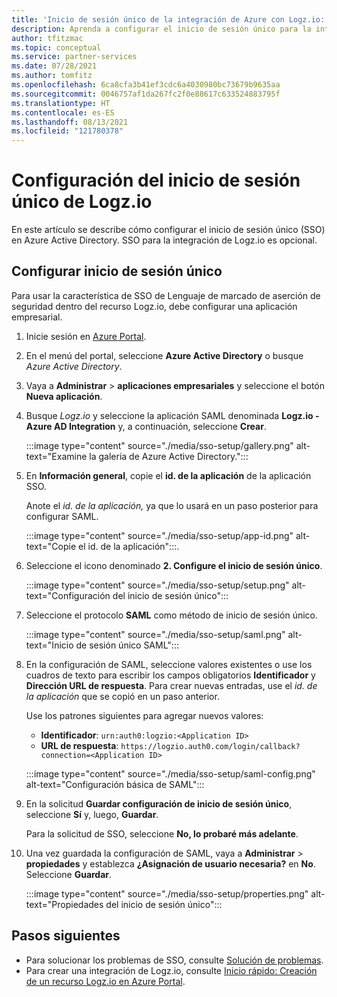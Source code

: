```yaml
---
title: 'Inicio de sesión único de la integración de Azure con Logz.io: soluciones de asociados de Azure'
description: Aprenda a configurar el inicio de sesión único para la integración de Azure con Logz.io.
author: tfitzmac
ms.topic: conceptual
ms.service: partner-services
ms.date: 07/28/2021
ms.author: tomfitz
ms.openlocfilehash: 6ca8cfa3b41ef3cdc6a4030980bc73679b9635aa
ms.sourcegitcommit: 0046757af1da267fc2f0e88617c633524883795f
ms.translationtype: HT
ms.contentlocale: es-ES
ms.lasthandoff: 08/13/2021
ms.locfileid: "121780378"
---
```

# <a name="set-up-logzio-single-sign-on"></a>Configuración del inicio de sesión único de Logz.io

En este artículo se describe cómo configurar el inicio de sesión único (SSO) en Azure Active Directory. SSO para la integración de Logz.io es opcional.

## <a name="configure-single-sign-on"></a>Configurar inicio de sesión único

Para usar la característica de SSO de Lenguaje de marcado de aserción de seguridad dentro del recurso Logz.io, debe configurar una aplicación empresarial.

1. Inicie sesión en [Azure Portal](https://portal.azure.com).
1. En el menú del portal, seleccione **Azure Active Directory**  o busque _Azure Active Directory_.
1. Vaya a **Administrar** > **aplicaciones empresariales** y seleccione el botón **Nueva aplicación**.
1. Busque _Logz.io_ y seleccione la aplicación SAML denominada **Logz.io - Azure AD Integration** y, a continuación, seleccione **Crear**.

   :::image type="content" source="./media/sso-setup/gallery.png" alt-text="Examine la galería de Azure Active Directory.":::

1. En **Información general**, copie el **id. de la aplicación** de la aplicación SSO.

   Anote el _id. de la aplicación,_ ya que lo usará en un paso posterior para configurar SAML.

   :::image type="content" source="./media/sso-setup/app-id.png" alt-text="Copie el id. de la aplicación":::.

1. Seleccione el icono denominado **2. Configure el inicio de sesión único**.

   :::image type="content" source="./media/sso-setup/setup.png" alt-text="Configuración del inicio de sesión único":::

1. Seleccione el protocolo **SAML** como método de inicio de sesión único.

   :::image type="content" source="./media/sso-setup/saml.png" alt-text="Inicio de sesión único SAML":::

1. En la configuración de SAML, seleccione valores existentes o use los cuadros de texto para escribir los campos obligatorios **Identificador** y **Dirección URL de respuesta**. Para crear nuevas entradas, use el _id. de la aplicación_ que se copió en un paso anterior.

   Use los patrones siguientes para agregar nuevos valores:

   - **Identificador**: `urn:auth0:logzio:<Application ID>`
   - **URL de respuesta**: `https://logzio.auth0.com/login/callback?connection=<Application ID>`

   :::image type="content" source="./media/sso-setup/saml-config.png" alt-text="Configuración básica de SAML":::

1. En la solicitud **Guardar configuración de inicio de sesión único**, seleccione **Sí** y, luego, **Guardar**.

   Para la solicitud de SSO, seleccione **No, lo probaré más adelante**.

1. Una vez guardada la configuración de SAML, vaya a **Administrar** > **propiedades** y establezca **¿Asignación de usuario necesaria?** en **No**. Seleccione **Guardar**.

   :::image type="content" source="./media/sso-setup/properties.png" alt-text="Propiedades del inicio de sesión único":::

## <a name="next-steps"></a>Pasos siguientes

- Para solucionar los problemas de SSO, consulte [Solución de problemas](troubleshoot.md).
- Para crear una integración de Logz.io, consulte [Inicio rápido: Creación de un recurso Logz.io en Azure Portal](create.md).
